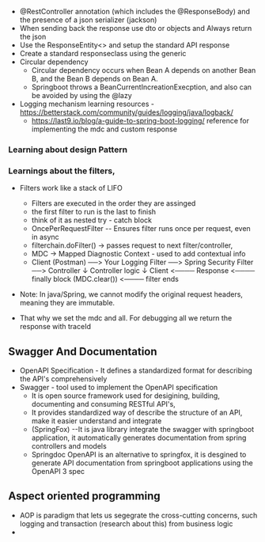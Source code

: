 - @RestController annotation (which includes the @ResponseBody) and the presence of a json serializer (jackson)
- When sending back the response use dto or objects and Always return the json 
- Use the ResponseEntity<> and setup the standard API response
- Create a standard responseclass using the generic
- Circular dependency
  - Circular dependency occurs when Bean A depends on another Bean B, and the Bean B depends on Bean A. 
  - Springboot throws a BeanCurrentIncreationExecption, and also can be avoided by using the @lazy
- Logging mechanism learning resources -https://betterstack.com/community/guides/logging/java/logback/ 
  - https://last9.io/blog/a-guide-to-spring-boot-logging/ reference for implementing the mdc and custom response


### Learning about design Pattern


### Learnings about the filters, 
- Filters work like a stack of LIFO 
  - Filters are executed in the order they are assinged
  - the first filter to run is the last to finish 
  - think of it as nested try - catch block
  - OncePerRequestFilter -- Ensures filter runs once per request, even in async
  - filterchain.doFilter() -> passes request to next filter/controller, 
  - MDC -> Mapped Diagnostic Context - used to add contextual info 
  - Client (Postman) ──> Your Logging Filter ──> Spring Security Filter ──> Controller
    ↓
    Controller logic
    ↓
    Client <──── Response <──── finally block (MDC.clear()) <──── filter ends
  
- Note: In java/Spring, we cannot modify the original request headers, meaning they are immutable.
- That why we set the mdc and all. For debugging all we return the response with traceId 

## Swagger And Documentation
- OpenAPI Specification - It defines a standardized format for describing the API's comprehensively
- Swagger - tool used to implement the OpenAPI specification 
  - It is open source framework used for desigining, building, documenting and consuming RESTful API's,
  - It provides standardized way of describe the structure of an API, make it easier understand and integrate
  - (SpringFox) --It is java library integrate the swagger with springboot application, it automatically generates documentation from spring controllers and models
  - Springdoc OpenAPI is an alternative to springfox, it is desgined to generate API documentation from springboot applications using the OpenAPI 3 spec


## Aspect oriented programming
- AOP is paradigm that lets us segegrate the cross-cutting concerns, such logging and transaction (research about this) from business logic
- 